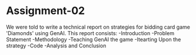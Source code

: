 # Assignment-02
We were told to write a technical report on strategies for bidding card game 'Diamonds' using GenAI.
This report consists:
-Introduction
  -Problem Statement
-Methodology
-Teaching GenAI the game
-Itearting Upon the strategy
-Code
-Analysis and Conclusion
